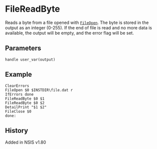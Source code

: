 # FileReadByte

Reads a byte from a file opened with [`FileOpen`][1]. The byte is stored in the output as an integer (0-255). If the end of file is read and no more data is available, the output will be empty, and the error flag will be set.

## Parameters

    handle user_var(output)

## Example

    ClearErrors
    FileOpen $0 $INSTDIR\file.dat r
    IfErrors done
    FileReadByte $0 $1
    FileReadByte $0 $2
    DetailPrint "$1 $2"
    FileClose $0
    done:

## History

Added in NSIS v1.80

[1]: FileOpen.md
